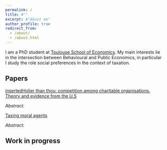 ```yaml
---
permalink: /
title: #""
excerpt: #"About me"
author_profile: true
redirect_from: 
  - /about/
  - /about.html
---
```

I am a PhD student at [Toulouse School of Economics](https://www.tse-fr.eu/). My main interests lie in the intersection between Behavioural and Public Economics, in particular I study the role social preferences in the context of taxation.

Papers
------

<ins>insertedHolier than thou: competition among charitable organisations. Theory and evidence from the U.S</ins>

_Abstract:_

<ins>Taxing moral agents<ins>

_Abstract:_

Work in progress
------






